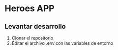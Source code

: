 # Heroes APP

## Levantar desarrollo

1. Clonar el repositorio
2. Editar el archivo .env con las variables de entorno